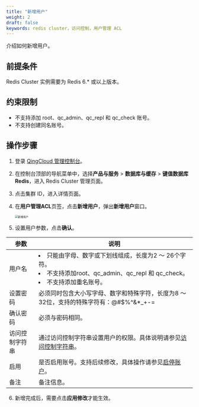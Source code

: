 ```yaml
---
title: "新增用户"
weight: 2
draft: false
keywords: redis cluster，访问控制，用户管理 ACL
---
```


介绍如何新增用户。

## 前提条件

Redis Cluster 实例需要为 Redis 6.* 或以上版本。

## 约束限制

- 不支持添加 root、qc_admin、qc_repl 和 qc_check 账号。
- 不支持创建同名账号。

## 操作步骤

1. 登录  [QingCloud 管理控制台](https://console.qingcloud.com/login)。

2. 在控制台顶部的导航菜单中，选择**产品与服务** > **数据库与缓存** > **键值数据库 Redis**，进入 Redis Cluster 管理页面。

3. 点击集群 ID，进入详情页面。

4. 在**用户管理ACL**页签，点击**新增用户**，弹出**新增用户**窗口。

   <img src="../../../_images/de.png" alt="新增用户" style="zoom:50%;" />

5. 设置用户参数，点击**确认**。

| 参数           | 说明                                                         |
| -------------- | ------------------------------------------------------------ |
| 用户名         | <li>只能由字母、数字或下划线组成，长度为2 ～ 26个字符。</li><li>不支持添加root、qc_admin、qc_repl 和 qc_check。</li><li>不支持添加重名账号。</li> |
| 设置密码       | 必须同时包含大小写字母、数字和特殊字符，长度为8 ～ 32位，支持的特殊字符有：@#$%^&*_+-= |
| 确认密码       | 必须与密码相同。                                             |
| 访问控制字符串 | 通过访问控制字符串设置用户的权限。具体说明请参见[访问控制字符串](../accesscontrol/)。 |
| 启用           | 是否启用账号。支持后续修改，具体操作请参见[启停账户](/database/redis_cluster/manual/user_acl/account/)。 |
| 备注           | 备注信息。                                                   |

6. 新增完成后，需要点击**应用修改**才能生效。

